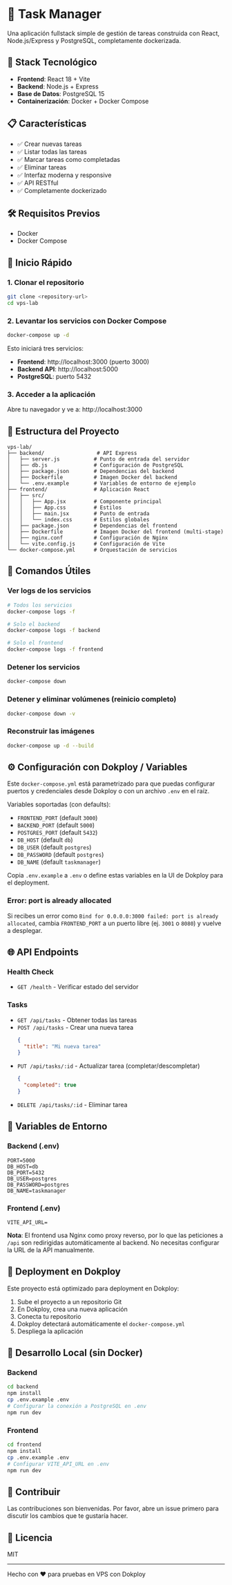 # 📝 Task Manager

Una aplicación fullstack simple de gestión de tareas construida con React, Node.js/Express y PostgreSQL, completamente dockerizada.

## 🚀 Stack Tecnológico

- **Frontend**: React 18 + Vite
- **Backend**: Node.js + Express
- **Base de Datos**: PostgreSQL 15
- **Containerización**: Docker + Docker Compose

## 📋 Características

- ✅ Crear nuevas tareas
- ✅ Listar todas las tareas
- ✅ Marcar tareas como completadas
- ✅ Eliminar tareas
- ✅ Interfaz moderna y responsive
- ✅ API RESTful
- ✅ Completamente dockerizado

## 🛠️ Requisitos Previos

- Docker
- Docker Compose

## 🚀 Inicio Rápido

### 1. Clonar el repositorio

```bash
git clone <repository-url>
cd vps-lab
```

### 2. Levantar los servicios con Docker Compose

```bash
docker-compose up -d
```

Esto iniciará tres servicios:
- **Frontend**: http://localhost:3000 (puerto 3000)
- **Backend API**: http://localhost:5000
- **PostgreSQL**: puerto 5432

### 3. Acceder a la aplicación

Abre tu navegador y ve a: http://localhost:3000

## 📁 Estructura del Proyecto

```
vps-lab/
├── backend/                 # API Express
│   ├── server.js           # Punto de entrada del servidor
│   ├── db.js               # Configuración de PostgreSQL
│   ├── package.json        # Dependencias del backend
│   ├── Dockerfile          # Imagen Docker del backend
│   └── .env.example        # Variables de entorno de ejemplo
├── frontend/               # Aplicación React
│   ├── src/
│   │   ├── App.jsx         # Componente principal
│   │   ├── App.css         # Estilos
│   │   ├── main.jsx        # Punto de entrada
│   │   └── index.css       # Estilos globales
│   ├── package.json        # Dependencias del frontend
│   ├── Dockerfile          # Imagen Docker del frontend (multi-stage)
│   ├── nginx.conf          # Configuración de Nginx
│   └── vite.config.js      # Configuración de Vite
└── docker-compose.yml      # Orquestación de servicios
```

## 🔧 Comandos Útiles

### Ver logs de los servicios

```bash
# Todos los servicios
docker-compose logs -f

# Solo el backend
docker-compose logs -f backend

# Solo el frontend
docker-compose logs -f frontend
```

### Detener los servicios

```bash
docker-compose down
```

### Detener y eliminar volúmenes (reinicio completo)

```bash
docker-compose down -v
```

### Reconstruir las imágenes

```bash
docker-compose up -d --build
```

## ⚙️ Configuración con Dokploy / Variables

Este `docker-compose.yml` está parametrizado para que puedas configurar puertos y credenciales desde Dokploy o con un archivo `.env` en el raíz.

Variables soportadas (con defaults):

- `FRONTEND_PORT` (default `3000`)
- `BACKEND_PORT` (default `5000`)
- `POSTGRES_PORT` (default `5432`)
- `DB_HOST` (default `db`)
- `DB_USER` (default `postgres`)
- `DB_PASSWORD` (default `postgres`)
- `DB_NAME` (default `taskmanager`)

Copia `.env.example` a `.env` o define estas variables en la UI de Dokploy para el deployment.

### Error: port is already allocated

Si recibes un error como `Bind for 0.0.0.0:3000 failed: port is already allocated`, cambia `FRONTEND_PORT` a un puerto libre (ej. `3001` o `8080`) y vuelve a desplegar.

## 🌐 API Endpoints

### Health Check
- `GET /health` - Verificar estado del servidor

### Tasks
- `GET /api/tasks` - Obtener todas las tareas
- `POST /api/tasks` - Crear una nueva tarea
  ```json
  {
    "title": "Mi nueva tarea"
  }
  ```
- `PUT /api/tasks/:id` - Actualizar tarea (completar/descompletar)
  ```json
  {
    "completed": true
  }
  ```
- `DELETE /api/tasks/:id` - Eliminar tarea

## 🔐 Variables de Entorno

### Backend (.env)
```env
PORT=5000
DB_HOST=db
DB_PORT=5432
DB_USER=postgres
DB_PASSWORD=postgres
DB_NAME=taskmanager
```

### Frontend (.env)
```env
VITE_API_URL=
```

**Nota**: El frontend usa Nginx como proxy reverso, por lo que las peticiones a `/api` son redirigidas automáticamente al backend. No necesitas configurar la URL de la API manualmente.

## 🐳 Deployment en Dokploy

Este proyecto está optimizado para deployment en Dokploy:

1. Sube el proyecto a un repositorio Git
2. En Dokploy, crea una nueva aplicación
3. Conecta tu repositorio
4. Dokploy detectará automáticamente el `docker-compose.yml`
5. Despliega la aplicación

## 📝 Desarrollo Local (sin Docker)

### Backend

```bash
cd backend
npm install
cp .env.example .env
# Configurar la conexión a PostgreSQL en .env
npm run dev
```

### Frontend

```bash
cd frontend
npm install
cp .env.example .env
# Configurar VITE_API_URL en .env
npm run dev
```

## 🤝 Contribuir

Las contribuciones son bienvenidas. Por favor, abre un issue primero para discutir los cambios que te gustaría hacer.

## 📄 Licencia

MIT

---

Hecho con ❤️ para pruebas en VPS con Dokploy
